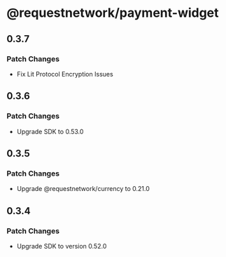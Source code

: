 # @requestnetwork/payment-widget

## 0.3.7

### Patch Changes

- Fix Lit Protocol Encryption Issues

## 0.3.6

### Patch Changes

- Upgrade SDK to 0.53.0

## 0.3.5

### Patch Changes

- Upgrade @requestnetwork/currency to 0.21.0

## 0.3.4

### Patch Changes

- Upgrade SDK to version 0.52.0
